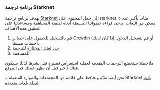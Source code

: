### برنامج ترجمة Starknet

يهدف برنامج ترجمة [Starknet](https://starkware.crowdin.com/starknet-web) إلى جعل المحتوى على starknet.io متاحاً بأكبر عدد ممكن من اللغات. يرجى قراءة خطواتنا البسيطة أدناه لكيفية المساهمة ومساعدتنا على تحقيق هذه الأهداف:

1. قم بالتسجيل للحصول على حساب [Crowdin](https://crowdin.com/) (أو قم بتسجيل الدخول إذا كان لديك حساب مسبقاً).
2. [حدد لغتك المختارة](https://starkware.crowdin.com/starknet-web) للترجمة.
3. المساهمة!

ملاحظة: ستخضع الترجمات المقدمة لعملية استعراض قصيرة قبل نشرها لذلك سيكون هناك تأخير قبل أن يظهر عملك في الموقع.

نحن أيضا نقيّم ونحافظ على قائمة من المجتمعات والموارد المتصلة بـ Starknet [ذات الصلة بلغات متعددة](/en/community/language-resources).